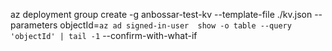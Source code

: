 az deployment group create -g anbossar-test-kv --template-file ./kv.json --parameters objectId=`az ad signed-in-user  show -o table --query 'objectId' | tail -1`  --confirm-with-what-if